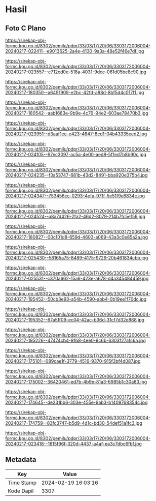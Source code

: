 # Hasil

## Foto C Plano

https://sirekap-obj-formc.kpu.go.id/8302/pemilu/pdpr/33/03/17/20/06/3303172006004-20240217-022411--e9013625-2a4e-4130-9a3a-48e52f46e7df.jpg

https://sirekap-obj-formc.kpu.go.id/8302/pemilu/pdpr/33/03/17/20/06/3303172006004-20240217-023557--c712cd0e-518a-4031-9dcc-061d05be8c90.jpg

https://sirekap-obj-formc.kpu.go.id/8302/pemilu/pdpr/33/03/17/20/06/3303172006004-20240217-180350--a6491909-e2bc-42fd-a88d-8bf5d4c017f1.jpg

https://sirekap-obj-formc.kpu.go.id/8302/pemilu/pdpr/33/03/17/20/06/3303172006004-20240217-180542--aab1683e-9b9e-4c79-94e2-603ae78470b3.jpg

https://sirekap-obj-formc.kpu.go.id/8302/pemilu/pdpr/33/03/17/20/06/3303172006004-20240217-023951--d3aaf1ee-e423-4647-8cd1-04b43335eed2.jpg

https://sirekap-obj-formc.kpu.go.id/8302/pemilu/pdpr/33/03/17/20/06/3303172006004-20240217-024105--97ec3097-ac5a-4e00-aed8-5f1ed7b8b90c.jpg

https://sirekap-obj-formc.kpu.go.id/8302/pemilu/pdpr/33/03/17/20/06/3303172006004-20240217-024235--f3a53747-681b-43d2-8491-bba920e375b4.jpg

https://sirekap-obj-formc.kpu.go.id/8302/pemilu/pdpr/33/03/17/20/06/3303172006004-20240217-024347--753456cc-0293-4efa-971f-5e51f9e6834c.jpg

https://sirekap-obj-formc.kpu.go.id/8302/pemilu/pdpr/33/03/17/20/06/3303172006004-20240217-024524--a8a7d426-2fa2-46d2-8079-214b7fc5ef59.jpg

https://sirekap-obj-formc.kpu.go.id/8302/pemilu/pdpr/33/03/17/20/06/3303172006004-20240217-180827--00c101d8-659d-4603-a069-43a3c0e85a2a.jpg

https://sirekap-obj-formc.kpu.go.id/8302/pemilu/pdpr/33/03/17/20/06/3303172006004-20240217-025430--58165a75-8489-4175-9729-20b461834cbb.jpg

https://sirekap-obj-formc.kpu.go.id/8302/pemilu/pdpr/33/03/17/20/06/3303172006004-20240217-025531--c370a662-15a6-423e-a678-d4a345484459.jpg

https://sirekap-obj-formc.kpu.go.id/8302/pemilu/pdpr/33/03/17/20/06/3303172006004-20240217-195452--50cb3e93-a54b-4590-abb4-0b19ee1f70dc.jpg

https://sirekap-obj-formc.kpu.go.id/8302/pemilu/pdpr/33/03/17/20/06/3303172006004-20240217-195352--67a5ff09-ec04-42ac-b36d-31cf7d32e888.jpg

https://sirekap-obj-formc.kpu.go.id/8302/pemilu/pdpr/33/03/17/20/06/3303172006004-20240217-195226--47474cb4-91b8-4ee0-9c6b-6303f27afc6a.jpg

https://sirekap-obj-formc.kpu.go.id/8302/pemilu/pdpr/33/03/17/20/06/3303172006004-20240217-175101--089cae1f-3779-4516-9370-915f3bf4d087.jpg

https://sirekap-obj-formc.kpu.go.id/8302/pemilu/pdpr/33/03/17/20/06/3303172006004-20240217-175002--36420461-ed7b-4b9e-81a3-6985b1c30a83.jpg

https://sirekap-obj-formc.kpu.go.id/8302/pemilu/pdpr/33/03/17/20/06/3303172006004-20240217-174645--de231bb6-303e-455e-9ab3-b1409768354c.jpg

https://sirekap-obj-formc.kpu.go.id/8302/pemilu/pdpr/33/03/17/20/06/3303172006004-20240217-174759--83fc3747-b5d9-4d1c-bd30-54def51a1fc3.jpg

https://sirekap-obj-formc.kpu.go.id/8302/pemilu/pdpr/33/03/17/20/06/3303172006004-20240217-023418--1815f96f-320d-4437-a4af-ea3c7dbc6fbf.jpg


## Metadata

| Key        | Value               |
| ---------- | ------------------- |
| Time Stamp | 2024-02-19 16:03:16 |
| Kode Dapil | 3307                |



